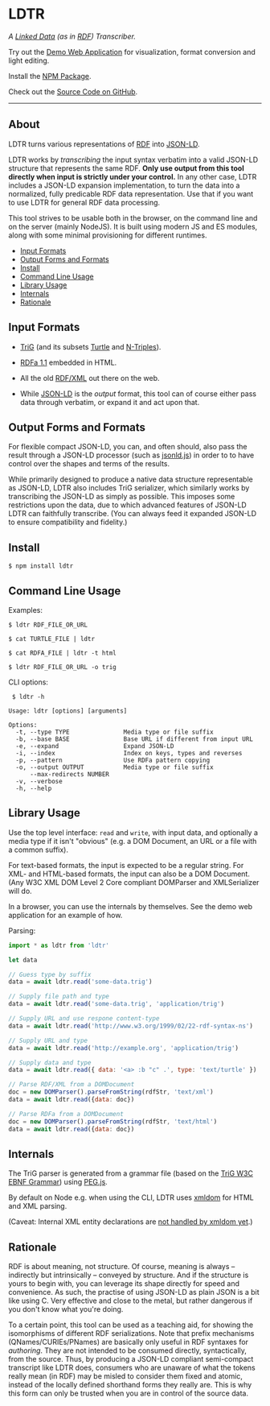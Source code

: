 # LDTR

*A [Linked Data](https://www.w3.org/wiki/LinkedData)
(as in [RDF](https://www.w3.org/RDF/)) Transcriber.*

Try out the [Demo Web Application](https://niklasl.github.io/ldtr/demo/?url=../test/data/lotr.ttl&edit=true)
for visualization, format conversion and light editing.

Install the [NPM Package](https://www.npmjs.com/package/ldtr).

Check out the [Source Code on GitHub](https://github.com/niklasl/ldtr).

----

## About

LDTR turns various representations of
[RDF](https://www.w3.org/TR/rdf11-primer/)
into
[JSON-LD](http://www.w3.org/TR/json-ld/).

LDTR works by *transcribing* the input syntax verbatim into a valid JSON-LD
structure that represents the same RDF. **Only use output from this tool
directly when input is strictly under your control.** In any other case, LDTR
includes a JSON-LD expansion implementation, to turn the data into a
normalized, fully predicable RDF data representation. Use that if you want to
use LDTR for general RDF data processing.

This tool strives to be usable both in the browser, on the command line and on
the server (mainly NodeJS). It is built using modern JS and ES modules, along
with some minimal provisioning for different runtimes.

* [Input Formats](#input-formats)
* [Output Forms and Formats](#output-forms-and-formats)
* [Install](#install)
* [Command Line Usage](#command-line-usage)
* [Library Usage](#library-usage)
* [Internals](#internals)
* [Rationale](#rationale)


## Input Formats

* [TriG](https://www.w3.org/TR/trig/) (and its subsets
  [Turtle](https://www.w3.org/TR/turtle/) and
  [N-Triples](https://www.w3.org/TR/n-triples/)).

* [RDFa 1.1](https://www.w3.org/TR/rdfa-primer/) embedded in HTML.

* All the old [RDF/XML](https://www.w3.org/TR/rdf-syntax-grammar/) out there on
  the web.

* While [JSON-LD](http://www.w3.org/TR/json-ld/) is the *output* format, this
  tool can of course either pass data through verbatim, or expand it and act
  upon that.

## Output Forms and Formats

For flexible compact JSON-LD, you can, and often should, also pass the result
through a JSON-LD processor (such as
[jsonld.js](https://github.com/digitalbazaar/jsonld.js)) in order to to have
control over the shapes and terms of the results.

While primarily designed to produce a native data structure representable as
JSON-LD, LDTR also includes TriG serializer, which similarly works by
transcribing the JSON-LD as simply as possible. This imposes some restrictions
upon the data, due to which advanced features of JSON-LD LDTR can faithfully
transcribe. (You can always feed it expanded JSON-LD to ensure compatibility
and fidelity.)

## Install

    $ npm install ldtr

## Command Line Usage

Examples:

    $ ldtr RDF_FILE_OR_URL

    $ cat TURTLE_FILE | ldtr

    $ cat RDFA_FILE | ldtr -t html

    $ ldtr RDF_FILE_OR_URL -o trig

CLI options:
```
 $ ldtr -h

Usage: ldtr [options] [arguments]

Options:
  -t, --type TYPE               Media type or file suffix
  -b, --base BASE               Base URL if different from input URL
  -e, --expand                  Expand JSON-LD
  -i, --index                   Index on keys, types and reverses
  -p, --pattern                 Use RDFa pattern copying
  -o, --output OUTPUT           Media type or file suffix
      --max-redirects NUMBER
  -v, --verbose
  -h, --help
```

## Library Usage

Use the top level interface: `read` and `write`, with input data, and
optionally a media type if it isn't "obvious" (e.g. a DOM Document, an URL or a
file with a common suffix).

For text-based formats, the input is expected to be a regular string. For XML-
and HTML-based formats, the input can also be a DOM Document. (Any W3C XML DOM
Level 2 Core compliant DOMParser and XMLSerializer will do.

In a browser, you can use the internals by themselves. See the demo web
application for an example of how.

Parsing:

```javascript
import * as ldtr from 'ldtr'

let data

// Guess type by suffix
data = await ldtr.read('some-data.trig')

// Supply file path and type
data = await ldtr.read('some-data.trig', 'application/trig')

// Supply URL and use respone content-type
data = await ldtr.read('http://www.w3.org/1999/02/22-rdf-syntax-ns')

// Supply URL and type
data = await ldtr.read('http://example.org', 'application/trig')

// Supply data and type
data = await ldtr.read({ data: '<a> :b "c" .', type: 'text/turtle' })

// Parse RDF/XML from a DOMDocument
doc = new DOMParser().parseFromString(rdfStr, 'text/xml')
data = await ldtr.read({data: doc})

// Parse RDFa from a DOMDocument
doc = new DOMParser().parseFromString(rdfStr, 'text/html')
data = await ldtr.read({data: doc})
```

## Internals

The TriG parser is generated from a grammar file (based on the
[TriG W3C EBNF Grammar](http://www.w3.org/TR/trig/#sec-grammar)) using
[PEG.js](http://pegjs.org/).

By default on Node e.g. when using the CLI, LDTR uses
[xmldom](https://github.com/xmldom/xmldom) for HTML and XML parsing.

(Caveat: Internal XML entity declarations are
[not handled by xmldom yet](https://github.com/xmldom/xmldom/issues/117).)

## Rationale

RDF is about meaning, not structure. Of course, meaning is always – indirectly
but intrinsically – conveyed by structure. And if the structure is yours to
begin with, you can leverage its shape directly for speed and convenience. As
such, the practise of using JSON-LD as plain JSON is a bit like using C. Very
effective and close to the metal, but rather dangerous if you don't know what
you're doing.

To a certain point, this tool can be used as a teaching aid, for showing the
isomorphisms of different RDF serializations. Note that prefix mechanisms
(QNames/CURIEs/PNames) are basically only useful in RDF syntaxes for
*authoring*. They are not intended to be consumed directly, syntactically, from
the source. Thus, by producing a JSON-LD compliant semi-compact transcript like
LDTR does, consumers who are unaware of what the tokens really mean (in RDF)
may be misled to consider them fixed and atomic, instead of the locally defined
shorthand forms they really are. This is why this form can only be trusted when
you are in control of the source data.

